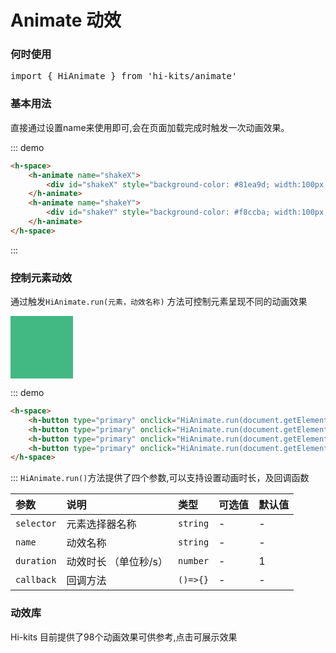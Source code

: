 <!--
 * @Author: zengshufang zengshufang@haier.com
 * @Date: 2022-08-19 18:04:54
 * @LastEditors: zengshufang zengshufang@haier.com
 * @LastEditTime: 2022-08-25 15:31:13
 * @FilePath: /hi-kits-doc/docs/comps/basic/animate.md
 * @Description: 这是默认设置,请设置`customMade`, 打开koroFileHeader查看配置 进行设置: https://github.com/OBKoro1/koro1FileHeader/wiki/%E9%85%8D%E7%BD%AE
-->
# Animate 动效

### 何时使用
<pre class="language-ts">
import { HiAnimate } from 'hi-kits/animate'
</pre>
### 基本用法
直接通过设置name来使用即可,会在页面加载完成时触发一次动画效果。

::: demo
```html
<h-space>
    <h-animate name="shakeX">
        <div id="shakeX" style="background-color: #81ea9d; width:100px; height:100px; color: #fff;text-align:center;line-height: 100px;" onclick=" HiAnimate.run(document.getElementById('shakeX'), 'shakeX')">左右晃动</div>
    </h-animate>
    <h-animate name="shakeY">
        <div id="shakeY" style="background-color: #f8ccba; width:100px; height:100px;  color: #fff;text-align:center;line-height: 100px;" onclick=" HiAnimate.run(document.getElementById('shakeY'), 'shakeY')">上下晃动</div>
    </h-animate>
</h-space>

```
:::
### 控制元素动效

通过触发`HiAnimate.run(元素，动效名称)` 方法可控制元素呈现不同的动画效果
<div id="AnimateBox" style="background-color: #42b983; width:100px; height:100px"></div>

::: demo
```html
<h-space>
    <h-button type="primary" onclick="HiAnimate.run(document.getElementById('AnimateBox'), 'bounce')">bounce</h-button>
    <h-button type="primary" onclick="HiAnimate.run(document.getElementById('AnimateBox'), 'flash')">flash</h-button>
    <h-button type="primary" onclick="HiAnimate.run(document.getElementById('AnimateBox'), 'headShake')">headShake</h-button>
    <h-button type="primary" onclick="HiAnimate.run(document.getElementById('AnimateBox'), 'heartBeat')">heartBeat</h-button>
</h-space>

```
:::
`HiAnimate.run()`方法提供了四个参数,可以支持设置动画时长，及回调函数

|参数|说明|类型|可选值|默认值
|:--|:--|:--|:-----|:---
| `selector` | 元素选择器名称 | `string` | - | -
| `name` | 动效名称 | `string` | - | -
| `duration` | 动效时长 （单位秒/s） | `number` | - | 1
| `callback` | 回调方法 | `()=>{}` | - | -  | -

### 动效库
Hi-kits 目前提供了98个动画效果可供参考,点击可展示效果

<activeList />

